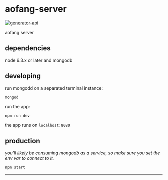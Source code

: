 # aofang-server

[![generator-api](https://img.shields.io/badge/built%20with-generator--api-green.svg)](https://github.com/ndelvalle/generator-api)

aofang server



## dependencies

node 6.3.x or later and mongodb

## developing

run mongodd on a separated terminal instance:

```
mongod
```

run the app:

```bash
npm run dev
```

the app runs on `localhost:8080`

## production

_you'll likely be consuming mongodb as a service, so make sure you set the env var to connect to it._

```bash
npm start
```





--------------------------------------------------------------------------------

